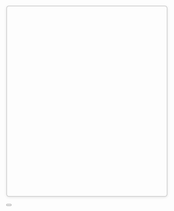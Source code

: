 <!-- contents/map.md -->
<div class="content-width">
  <!-- 返回全国地图按钮 -->
  <button id="backChinaBtn" class="btn btn-secondary btn-sm mb-2" style="display: none;">
    ← 返回全国
  </button>

  <!-- 地图容器 -->
  <div id="map-container"
       style="width:100%; height:600px;
              border:2px solid #ccc; border-radius:8px;
              box-shadow:0 2px 8px rgba(0,0,0,0.1); position:relative;">
  </div>
</div>

<!-- 城市照片 Modal -->
<div class="modal fade" id="cityGalleryModal" tabindex="-1" aria-labelledby="cityGalleryModalLabel" aria-hidden="true">
  <div class="modal-dialog modal-lg modal-dialog-centered">
    <div class="modal-content">
      <div class="modal-header">
        <h5 class="modal-title" id="cityGalleryModalLabel"></h5>
        <button type="button" class="btn-close" data-bs-dismiss="modal" aria-label="关闭"></button>
      </div>
      <div class="modal-body" id="cityGalleryBody" style="text-align:center;"></div>
    </div>
  </div>
</div>
